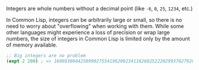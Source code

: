 Integers are whole numbers without a decimal point (like `-6`, `0`, `25`, `1234`, etc.)

In Common Lisp, integers can be arbitrarily large or small, so there is no need to worry about "overflowing" when working with them. While some other languages might experience a loss of precision or wrap large numbers, the size of integers in Common Lisp is limited only by the amount of memory available.

```lisp
;; Big integers are no problem
(expt 2 200) ; => 1606938044258990275541962092341162602522202993782792835301376
```
